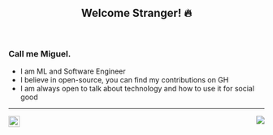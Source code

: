 <h2 align="center">Welcome Stranger! 🔥</h2>
<br/>

<p>
<h3>Call me Miguel.</h3>
<ul>
  <li>I am ML and Software Engineer</li>
  <li>I believe in open-source, you can find my contributions on GH</li>
  <li>I am always open to talk about technology and how to use it for social good</li>
</ul>
<hr/>
<a href="https://twitter.com/MiguelSoRamalho">
  <img align="left" alt="Miguel's Twitter" width="22px" src="https://cdn.jsdelivr.net/npm/simple-icons@v3/icons/twitter.svg" />
</a>
  
  <img align="right" src="https://github-readme-stats.vercel.app/api?username=msramalho&show_icons=true&title_color=1DE9B6&icon_color=00BFA5&text_color=ECEFF1&bg_color=212121&line_height=25&hide_title=true"/>  
</p>

<!--
**msramalho/msramalho** is a ✨ _special_ ✨ repository because its `README.md` (this file) appears on your GitHub profile.

Here are some ideas to get you started:

- 🔭 I’m currently working on ...
- 🌱 I’m currently learning ...
- 👯 I’m looking to collaborate on ...
- 🤔 I’m looking for help with ...
- 💬 Ask me about ...
- 📫 How to reach me: ...
- 😄 Pronouns: ...
- ⚡ Fun fact: ...
-->
